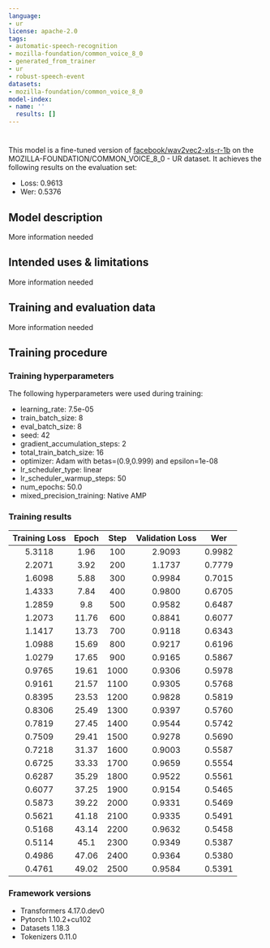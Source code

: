 ```yaml
---
language:
- ur
license: apache-2.0
tags:
- automatic-speech-recognition
- mozilla-foundation/common_voice_8_0
- generated_from_trainer
- ur
- robust-speech-event
datasets:
- mozilla-foundation/common_voice_8_0
model-index:
- name: ''
  results: []
---
```


<!-- This model card has been generated automatically according to the information the Trainer had access to. You
should probably proofread and complete it, then remove this comment. -->

# 

This model is a fine-tuned version of [facebook/wav2vec2-xls-r-1b](https://huggingface.co/facebook/wav2vec2-xls-r-1b) on the MOZILLA-FOUNDATION/COMMON_VOICE_8_0 - UR dataset.
It achieves the following results on the evaluation set:
- Loss: 0.9613
- Wer: 0.5376

## Model description

More information needed

## Intended uses & limitations

More information needed

## Training and evaluation data

More information needed

## Training procedure

### Training hyperparameters

The following hyperparameters were used during training:
- learning_rate: 7.5e-05
- train_batch_size: 8
- eval_batch_size: 8
- seed: 42
- gradient_accumulation_steps: 2
- total_train_batch_size: 16
- optimizer: Adam with betas=(0.9,0.999) and epsilon=1e-08
- lr_scheduler_type: linear
- lr_scheduler_warmup_steps: 50
- num_epochs: 50.0
- mixed_precision_training: Native AMP

### Training results

| Training Loss | Epoch | Step | Validation Loss | Wer    |
|:-------------:|:-----:|:----:|:---------------:|:------:|
| 5.3118        | 1.96  | 100  | 2.9093          | 0.9982 |
| 2.2071        | 3.92  | 200  | 1.1737          | 0.7779 |
| 1.6098        | 5.88  | 300  | 0.9984          | 0.7015 |
| 1.4333        | 7.84  | 400  | 0.9800          | 0.6705 |
| 1.2859        | 9.8   | 500  | 0.9582          | 0.6487 |
| 1.2073        | 11.76 | 600  | 0.8841          | 0.6077 |
| 1.1417        | 13.73 | 700  | 0.9118          | 0.6343 |
| 1.0988        | 15.69 | 800  | 0.9217          | 0.6196 |
| 1.0279        | 17.65 | 900  | 0.9165          | 0.5867 |
| 0.9765        | 19.61 | 1000 | 0.9306          | 0.5978 |
| 0.9161        | 21.57 | 1100 | 0.9305          | 0.5768 |
| 0.8395        | 23.53 | 1200 | 0.9828          | 0.5819 |
| 0.8306        | 25.49 | 1300 | 0.9397          | 0.5760 |
| 0.7819        | 27.45 | 1400 | 0.9544          | 0.5742 |
| 0.7509        | 29.41 | 1500 | 0.9278          | 0.5690 |
| 0.7218        | 31.37 | 1600 | 0.9003          | 0.5587 |
| 0.6725        | 33.33 | 1700 | 0.9659          | 0.5554 |
| 0.6287        | 35.29 | 1800 | 0.9522          | 0.5561 |
| 0.6077        | 37.25 | 1900 | 0.9154          | 0.5465 |
| 0.5873        | 39.22 | 2000 | 0.9331          | 0.5469 |
| 0.5621        | 41.18 | 2100 | 0.9335          | 0.5491 |
| 0.5168        | 43.14 | 2200 | 0.9632          | 0.5458 |
| 0.5114        | 45.1  | 2300 | 0.9349          | 0.5387 |
| 0.4986        | 47.06 | 2400 | 0.9364          | 0.5380 |
| 0.4761        | 49.02 | 2500 | 0.9584          | 0.5391 |


### Framework versions

- Transformers 4.17.0.dev0
- Pytorch 1.10.2+cu102
- Datasets 1.18.3
- Tokenizers 0.11.0
